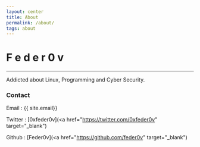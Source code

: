 ```yaml
---
layout: center
title: About
permalink: /about/
tags: about
---
```


# F e d e r 0 v 

---

Addicted about Linux, Programming and Cyber Security.

### Contact
Email : {{ site.email}}

Twitter : [0xfeder0v](<a href="https://twitter.com/0xfeder0v" target="_blank"<a></a>)

Github : [Feder0v](<a href="https://github.com/feder0v" target="_blank"<a></a>)

